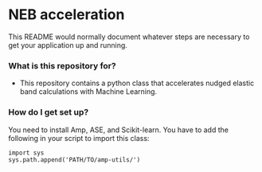# NEB acceleration #

This README would normally document whatever steps are necessary to get your application up and running.

### What is this repository for? ###

* This repository contains a python class that accelerates nudged elastic band
  calculations with Machine Learning.

### How do I get set up? ###

You need to install Amp, ASE, and Scikit-learn. You have to add the following
in your script to import this class:

```
import sys
sys.path.append('PATH/TO/amp-utils/')
```
